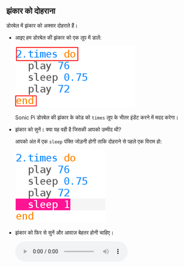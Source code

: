 ## झंकार को दोहराना

डोरबेल में झंकार को अक्सर दोहराते हैं।

+ आइए हम डोरबेल की झंकार को एक लूप में डालें:
    
    ![screenshot](images/tune-times.png)
    
    Sonic Pi डोरबेल की झंकार के कोड को `times` लूप के भीतर इंडेंट करने में मदद करेगा।

+ झंकार को सुनें। क्या यह वही है जिसकी आपको उम्मीद थी?
    
    आपको अंत में एक `sleep` पंक्ति जोड़नी होगी ताकि दोहराने से पहले एक विराम हो:
    
    ![screenshot](images/tune-sleep2.png)

+ झंकार को फिर से सुनें और आवाज़ बेहतर होनी चाहिए।
    
    <div id="audio-preview" class="pdf-hidden">
    <audio controls preload> 
      <source src="resources/doorbell-2.mp3" type="audio/mpeg"> 
      आपका ब्राउज़र <code>audio</code> तत्व का समर्थन नहीं करता है। 
    </audio>
    </div>